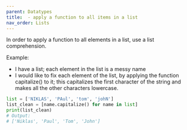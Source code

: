 ```yaml
---
parent: Datatypes 
title:  - apply a function to all items in a list 
nav_order: Lists 
---
```


In order to apply a function to all elements in a list, use a list comprehension.  

Example: 
- I have a list; each element in the list is a messy name
- I would like to fix each element of the list, by applying the function capitalize() to it; this capitalizes the first character of the string and makes all the other characters lowercase.

```python
list = ['NIKLAS', 'PAul', 'tom', 'johN']
list_clean = [name.capitalize() for name in list]
print(list_clean)
# Output:
# ['Niklas', 'Paul', 'Tom', 'John']
```